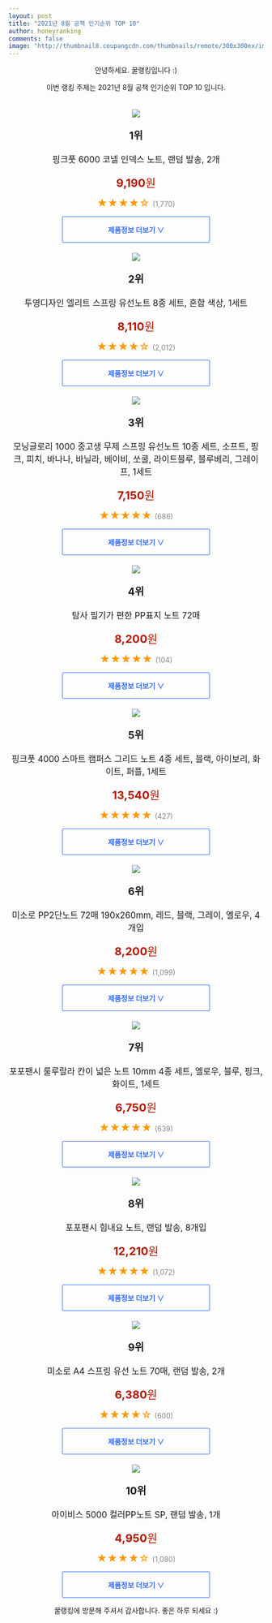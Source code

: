 ```yaml
--- 
layout: post 
title: "2021년 8월 공책 인기순위 TOP 10" 
author: honeyranking 
comments: false 
image: "http://thumbnail8.coupangcdn.com/thumbnails/remote/300x300ex/image/retail/images/2020/01/29/14/7/14f39444-b45b-4aa5-b677-c601fdea87b4.jpg" 
--- 
```

<p style="text-align: center;">안녕하세요. 꿀랭킹입니다 :)</p> <p style="text-align: center;">이번 랭킹 주제는 2021년 8월 공책 인기순위 TOP 10 입니다.</p><center><img src="http://thumbnail8.coupangcdn.com/thumbnails/remote/300x300ex/image/retail/images/2020/01/29/14/7/14f39444-b45b-4aa5-b677-c601fdea87b4.jpg" style="margin-top:20px" /></center> <p style="text-align: center; font-size: 20px"><b>1위</b></p> <p style="text-align: center; font-size: 17px">핑크풋 6000 코넬 인덱스 노트, 랜덤 발송, 2개</p> <p style="text-align: center;"><span style="color: #b61800; font-size: 22px;"><b>9,190</b>원</span></p> <p style="text-align: center;"><span style="color: #ff9600; font-size: 20px;">★★★★☆ </span><span style="color: #878787;">(1,770)</span></p> <center><a href="https://coupa.ng/b5Y7wh"> <div style="font-size: 14px; display: inline-block; padding: 15px 90px; color: #346aff; border-radius: 2px; border: 1px solid #346aff; cursor: pointer;"><b>제품정보 더보기 &or;</b></div> </a></center><center><img src="http://thumbnail8.coupangcdn.com/thumbnails/remote/300x300ex/image/product/image/vendoritem/2018/10/17/3542985544/649df54a-6834-4543-8f1c-360d9f2881d0.jpg" style="margin-top:20px" /></center> <p style="text-align: center; font-size: 20px"><b>2위</b></p> <p style="text-align: center; font-size: 17px">투영디자인 엘리트 스프링 유선노트 8종 세트, 혼합 색상, 1세트</p> <p style="text-align: center;"><span style="color: #b61800; font-size: 22px;"><b>8,110</b>원</span></p> <p style="text-align: center;"><span style="color: #ff9600; font-size: 20px;">★★★★☆ </span><span style="color: #878787;">(2,012)</span></p> <center><a href="https://coupa.ng/b5Y7wi"> <div style="font-size: 14px; display: inline-block; padding: 15px 90px; color: #346aff; border-radius: 2px; border: 1px solid #346aff; cursor: pointer;"><b>제품정보 더보기 &or;</b></div> </a></center><center><img src="http://thumbnail9.coupangcdn.com/thumbnails/remote/300x300ex/image/retail/images/511800318838052-3a915381-95d7-4f21-ba49-ce9943f7dc7a.jpg" style="margin-top:20px" /></center> <p style="text-align: center; font-size: 20px"><b>3위</b></p> <p style="text-align: center; font-size: 17px">모닝글로리 1000 중고생 무제 스프링 유선노트 10종 세트, 소프트, 핑크, 피치, 바나나, 바닐라, 베이비, 쏘쿨, 라이트블루, 블루베리, 그레이프, 1세트</p> <p style="text-align: center;"><span style="color: #b61800; font-size: 22px;"><b>7,150</b>원</span></p> <p style="text-align: center;"><span style="color: #ff9600; font-size: 20px;">★★★★★ </span><span style="color: #878787;">(686)</span></p> <center><a href=""> <div style="font-size: 14px; display: inline-block; padding: 15px 90px; color: #346aff; border-radius: 2px; border: 1px solid #346aff; cursor: pointer;"><b>제품정보 더보기 &or;</b></div> </a></center><center><img src="http://thumbnail6.coupangcdn.com/thumbnails/remote/300x300ex/image/retail/images/1709350580601-bb37e12e-37bc-4dc9-ba07-3324a56ed1c7.jpg" style="margin-top:20px" /></center> <p style="text-align: center; font-size: 20px"><b>4위</b></p> <p style="text-align: center; font-size: 17px">탐사 필기가 편한 PP표지 노트 72매</p> <p style="text-align: center;"><span style="color: #b61800; font-size: 22px;"><b>8,200</b>원</span></p> <p style="text-align: center;"><span style="color: #ff9600; font-size: 20px;">★★★★★ </span><span style="color: #878787;">(104)</span></p> <center><a href="https://coupa.ng/b5Y7wk"> <div style="font-size: 14px; display: inline-block; padding: 15px 90px; color: #346aff; border-radius: 2px; border: 1px solid #346aff; cursor: pointer;"><b>제품정보 더보기 &or;</b></div> </a></center><center><img src="http://thumbnail9.coupangcdn.com/thumbnails/remote/300x300ex/image/retail/images/2020/05/20/13/3/49543601-e38d-4132-8c15-6395c6340fe1.jpg" style="margin-top:20px" /></center> <p style="text-align: center; font-size: 20px"><b>5위</b></p> <p style="text-align: center; font-size: 17px">핑크풋 4000 스마트 캠퍼스 그리드 노트 4종 세트, 블랙, 아이보리, 화이트, 퍼플, 1세트</p> <p style="text-align: center;"><span style="color: #b61800; font-size: 22px;"><b>13,540</b>원</span></p> <p style="text-align: center;"><span style="color: #ff9600; font-size: 20px;">★★★★★ </span><span style="color: #878787;">(427)</span></p> <center><a href="https://coupa.ng/b5Y7wl"> <div style="font-size: 14px; display: inline-block; padding: 15px 90px; color: #346aff; border-radius: 2px; border: 1px solid #346aff; cursor: pointer;"><b>제품정보 더보기 &or;</b></div> </a></center><center><img src="http://thumbnail8.coupangcdn.com/thumbnails/remote/300x300ex/image/retail/images/592778171685371-426dae0b-3738-4b65-8b6a-c2af00ed0fc3.jpg" style="margin-top:20px" /></center> <p style="text-align: center; font-size: 20px"><b>6위</b></p> <p style="text-align: center; font-size: 17px">미소로 PP2단노트 72매 190x260mm, 레드, 블랙, 그레이, 옐로우, 4개입</p> <p style="text-align: center;"><span style="color: #b61800; font-size: 22px;"><b>8,200</b>원</span></p> <p style="text-align: center;"><span style="color: #ff9600; font-size: 20px;">★★★★★ </span><span style="color: #878787;">(1,099)</span></p> <center><a href="https://coupa.ng/b5Y7wm"> <div style="font-size: 14px; display: inline-block; padding: 15px 90px; color: #346aff; border-radius: 2px; border: 1px solid #346aff; cursor: pointer;"><b>제품정보 더보기 &or;</b></div> </a></center><center><img src="http://thumbnail6.coupangcdn.com/thumbnails/remote/300x300ex/image/retail/images/2020/04/23/9/6/2fecc829-dd1d-42db-b88b-487429bcac6e.jpg" style="margin-top:20px" /></center> <p style="text-align: center; font-size: 20px"><b>7위</b></p> <p style="text-align: center; font-size: 17px">포포팬시 룰루랄라 칸이 넓은 노트 10mm 4종 세트, 옐로우, 블루, 핑크, 화이트, 1세트</p> <p style="text-align: center;"><span style="color: #b61800; font-size: 22px;"><b>6,750</b>원</span></p> <p style="text-align: center;"><span style="color: #ff9600; font-size: 20px;">★★★★★ </span><span style="color: #878787;">(639)</span></p> <center><a href="https://coupa.ng/b5Y7wn"> <div style="font-size: 14px; display: inline-block; padding: 15px 90px; color: #346aff; border-radius: 2px; border: 1px solid #346aff; cursor: pointer;"><b>제품정보 더보기 &or;</b></div> </a></center><center><img src="http://thumbnail9.coupangcdn.com/thumbnails/remote/300x300ex/image/product/image/vendoritem/2019/06/18/4374745312/7c1644f6-5217-423b-8d7b-feb3500c06d5.jpg" style="margin-top:20px" /></center> <p style="text-align: center; font-size: 20px"><b>8위</b></p> <p style="text-align: center; font-size: 17px">포포팬시 힘내요 노트, 랜덤 발송, 8개입</p> <p style="text-align: center;"><span style="color: #b61800; font-size: 22px;"><b>12,210</b>원</span></p> <p style="text-align: center;"><span style="color: #ff9600; font-size: 20px;">★★★★★ </span><span style="color: #878787;">(1,072)</span></p> <center><a href="https://coupa.ng/b5Y7wo"> <div style="font-size: 14px; display: inline-block; padding: 15px 90px; color: #346aff; border-radius: 2px; border: 1px solid #346aff; cursor: pointer;"><b>제품정보 더보기 &or;</b></div> </a></center><center><img src="http://thumbnail9.coupangcdn.com/thumbnails/remote/300x300ex/image/product/image/vendoritem/2018/03/13/3250829688/3f9a161f-2dee-4a48-9540-99678938d060.jpg" style="margin-top:20px" /></center> <p style="text-align: center; font-size: 20px"><b>9위</b></p> <p style="text-align: center; font-size: 17px">미소로 A4 스프링 유선 노트 70매, 랜덤 발송, 2개</p> <p style="text-align: center;"><span style="color: #b61800; font-size: 22px;"><b>6,380</b>원</span></p> <p style="text-align: center;"><span style="color: #ff9600; font-size: 20px;">★★★★☆ </span><span style="color: #878787;">(600)</span></p> <center><a href="https://coupa.ng/b5Y7wp"> <div style="font-size: 14px; display: inline-block; padding: 15px 90px; color: #346aff; border-radius: 2px; border: 1px solid #346aff; cursor: pointer;"><b>제품정보 더보기 &or;</b></div> </a></center><center><img src="http://thumbnail10.coupangcdn.com/thumbnails/remote/300x300ex/image/product/image/vendoritem/2019/01/28/3028954704/da0ae612-e445-44de-ac22-f1cede9adf4f.jpg" style="margin-top:20px" /></center> <p style="text-align: center; font-size: 20px"><b>10위</b></p> <p style="text-align: center; font-size: 17px">아이비스 5000 컬러PP노트 SP, 랜덤 발송, 1개</p> <p style="text-align: center;"><span style="color: #b61800; font-size: 22px;"><b>4,950</b>원</span></p> <p style="text-align: center;"><span style="color: #ff9600; font-size: 20px;">★★★★☆ </span><span style="color: #878787;">(1,080)</span></p> <center><a href="https://coupa.ng/b5Y7wq"> <div style="font-size: 14px; display: inline-block; padding: 15px 90px; color: #346aff; border-radius: 2px; border: 1px solid #346aff; cursor: pointer;"><b>제품정보 더보기 &or;</b></div> </a></center> <p style="text-align: center;">꿀랭킹에 방문해 주셔서 감사합니다. 좋은 하루 되세요 :)</p>
